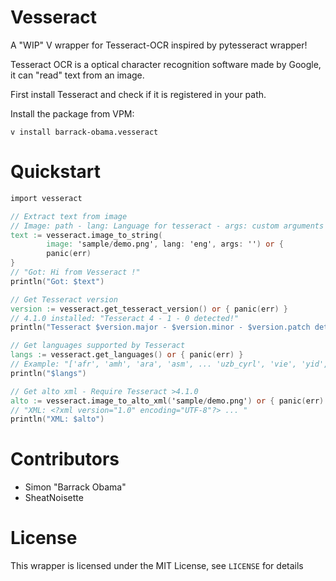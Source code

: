 # Vesseract

A "WIP" V wrapper for Tesseract-OCR inspired by pytesseract wrapper!

Tesseract OCR is a optical character recognition software made by Google,
it can "read" text from an image.

First install Tesseract and check if it is registered in your path.

Install the package from VPM:
```
v install barrack-obama.vesseract
```
# Quickstart

```v
import vesseract

// Extract text from image
// Image: path - lang: Language for tesseract - args: custom arguments
text := vesseract.image_to_string(
        image: 'sample/demo.png', lang: 'eng', args: '') or {
		panic(err)
}
// "Got: Hi from Vesseract !"
println("Got: $text")

// Get Tesseract version
version := vesseract.get_tesseract_version() or { panic(err) }
// 4.1.0 installed: "Tesseract 4 - 1 - 0 detected!"
println("Tesseract $version.major - $version.minor - $version.patch detected!")

// Get languages supported by Tesseract
langs := vesseract.get_languages() or { panic(err) }
// Example: "['afr', 'amh', 'ara', 'asm', ... 'uzb_cyrl', 'vie', 'yid', 'yor']"
println("$langs")

// Get alto xml - Require Tesseract >4.1.0
alto := vesseract.image_to_alto_xml('sample/demo.png') or { panic(err) }
// "XML: <?xml version="1.0" encoding="UTF-8"?> ... "
println("XML: $alto")
```
# Contributors

* Simon "Barrack Obama"
* SheatNoisette
# License

This wrapper is licensed under the MIT License, see ```LICENSE``` for details